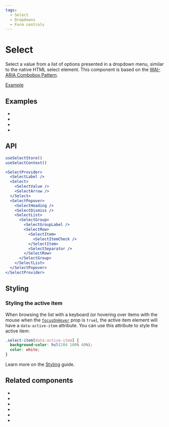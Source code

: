 ```yaml
---
tags:
  - Select
  - Dropdowns
  - Form controls
---
```


# Select

<div data-description>

Select a value from a list of options presented in a dropdown menu, similar to the native HTML select element. This component is based on the [WAI-ARIA Combobox Pattern](https://www.w3.org/WAI/ARIA/apg/patterns/combobox/).

</div>

<div data-tags></div>

<a href="../examples/select/index.react.tsx" data-playground>Example</a>

## Examples

<div data-cards="examples">

- [](/examples/select-animated)
- [](/examples/select-combobox)
- [](/examples/select-combobox-tab)
- [](/examples/select-next-router)

</div>

## API

```jsx
useSelectStore()
useSelectContext()

<SelectProvider>
  <SelectLabel />
  <Select>
    <SelectValue />
    <SelectArrow />
  </Select>
  <SelectPopover>
    <SelectHeading />
    <SelectDismiss />
    <SelectList>
      <SelectGroup>
        <SelectGroupLabel />
        <SelectRow>
          <SelectItem>
            <SelectItemCheck />
          </SelectItem>
          <SelectSeparator />
        </SelectRow>
      </SelectGroup>
    </SelectList>
  </SelectPopover>
</SelectProvider>
```

## Styling

### Styling the active item

When browsing the list with a keyboard (or hovering over items with the mouse when the [`focusOnHover`](/reference/select-item#focusonhover) prop is `true`), the active item element will have a `data-active-item` attribute. You can use this attribute to style the active item:

```css
.select-item[data-active-item] {
  background-color: hsl(204 100% 40%);
  color: white;
}
```

Learn more on the [Styling](/guide/styling) guide.

## Related components

<div data-cards="components">

- [](/components/button)
- [](/components/combobox)
- [](/components/form)
- [](/components/menu)
- [](/components/popover)
- [](/components/composite)

</div>
